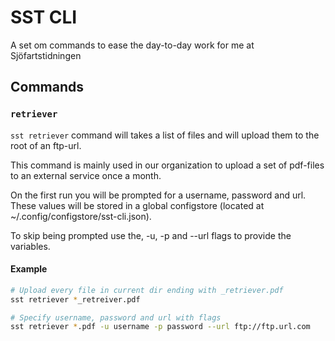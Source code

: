 # SST CLI

A set om commands to ease the day-to-day work for me at Sjöfartstidningen

## Commands

### `retriever`

`sst retriever` command will takes a list of files and will upload them to the
root of an ftp-url.

This command is mainly used in our organization to upload a set of pdf-files to
an external service once a month.

On the first run you will be prompted for a username, password and url. These
values will be stored in a global configstore (located at
~/.config/configstore/sst-cli.json).

To skip being prompted use the, -u, -p and --url flags to provide the variables.

#### Example

```sh
# Upload every file in current dir ending with _retriever.pdf
sst retriever *_retreiver.pdf

# Specify username, password and url with flags
sst retriever *.pdf -u username -p password --url ftp://ftp.url.com
```
